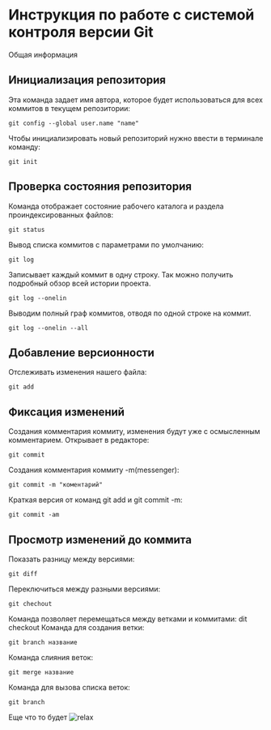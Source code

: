 # **Инструкция по работе с системой контроля версии Git**

Общая информация

## Инициализация репозитория

Эта команда задает имя автора, которое будет использоваться для всех коммитов в текущем репозитории:

    git config --global user.name "name"
Чтобы инициализировать новый репозиторий нужно ввести в терминале команду:

    git init


## Проверка состояния репозитория

Команда отображает состояние рабочего каталога и раздела проиндексированных файлов:

    git status
Вывод списка коммитов с параметрами по умолчанию:

    git log
Записывает каждый коммит в одну строку. Так можно получить подробный обзор всей истории проекта.

    git log --onelin
Выводим полный граф коммитов, отводя по одной строке на коммит.

    git log --onelin --all
## Добавление версионности

Отслеживать изменения нашего файла:

    git add



## Фиксация изменений

Cоздания комментария коммиту, изменения будут уже с осмысленным комментарием. Открывает в редакторе:

    git commit

Cоздания комментария коммиту -m(messenger):

    git commit -m "коментарий"
Краткая версия от команд git add и git commit -m:

    git commit -am

## Просмотр изменений до коммита

Показать разницу между версиями:

    git diff
Переключиться между разными версиями:

    git chechout

Команда позволяет перемещаться между ветками и коммитами:
    dit checkout
Команда для создания ветки:

    git branch название
Команда слияния веток:

    git merge название
Команда для вызова списка веток:

    git branch    

Еще что то будет
![relax](fot.jpg)
